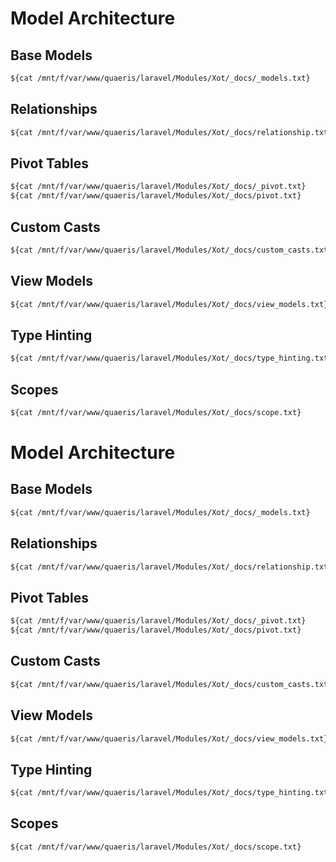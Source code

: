 # Model Architecture

## Base Models
```txt
${cat /mnt/f/var/www/quaeris/laravel/Modules/Xot/_docs/_models.txt}
```

## Relationships
```txt
${cat /mnt/f/var/www/quaeris/laravel/Modules/Xot/_docs/relationship.txt}
```

## Pivot Tables
```txt
${cat /mnt/f/var/www/quaeris/laravel/Modules/Xot/_docs/_pivot.txt}
${cat /mnt/f/var/www/quaeris/laravel/Modules/Xot/_docs/pivot.txt}
```

## Custom Casts
```txt
${cat /mnt/f/var/www/quaeris/laravel/Modules/Xot/_docs/custom_casts.txt}
```

## View Models
```txt
${cat /mnt/f/var/www/quaeris/laravel/Modules/Xot/_docs/view_models.txt}
```

## Type Hinting
```txt
${cat /mnt/f/var/www/quaeris/laravel/Modules/Xot/_docs/type_hinting.txt}
```

## Scopes
```txt
${cat /mnt/f/var/www/quaeris/laravel/Modules/Xot/_docs/scope.txt}
```
# Model Architecture

## Base Models
```txt
${cat /mnt/f/var/www/quaeris/laravel/Modules/Xot/_docs/_models.txt}
```

## Relationships
```txt
${cat /mnt/f/var/www/quaeris/laravel/Modules/Xot/_docs/relationship.txt}
```

## Pivot Tables
```txt
${cat /mnt/f/var/www/quaeris/laravel/Modules/Xot/_docs/_pivot.txt}
${cat /mnt/f/var/www/quaeris/laravel/Modules/Xot/_docs/pivot.txt}
```

## Custom Casts
```txt
${cat /mnt/f/var/www/quaeris/laravel/Modules/Xot/_docs/custom_casts.txt}
```

## View Models
```txt
${cat /mnt/f/var/www/quaeris/laravel/Modules/Xot/_docs/view_models.txt}
```

## Type Hinting
```txt
${cat /mnt/f/var/www/quaeris/laravel/Modules/Xot/_docs/type_hinting.txt}
```

## Scopes
```txt
${cat /mnt/f/var/www/quaeris/laravel/Modules/Xot/_docs/scope.txt}
```
